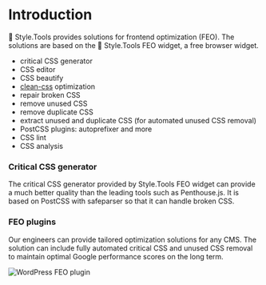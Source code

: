 # Introduction

🔬 Style.Tools provides solutions for frontend optimization (FEO). The solutions are based on the 🔬 Style.Tools FEO widget, a free browser widget.

- critical CSS generator
- CSS editor
- CSS beautify
- [clean-css](https://github.com/jakubpawlowicz/clean-css) optimization
- repair broken CSS
- remove unused CSS
- remove duplicate CSS
- extract unused and duplicate CSS (for automated unused CSS removal)
- PostCSS plugins: autoprefixer and more
- CSS lint
- CSS analysis

### Critical CSS generator

The critical CSS generator provided by Style.Tools FEO widget can provide a much better quality than the leading tools such as Penthouse.js. It is based on PostCSS with safeparser so that it can handle broken CSS. 

### FEO plugins

Our engineers can provide tailored optimization solutions for any CMS. The solution can include fully automated critical CSS and unused CSS removal to maintain optimal Google performance scores on the long term.

![WordPress FEO plugin](../gitbook/images/wordpress-feo-plugin.png)
